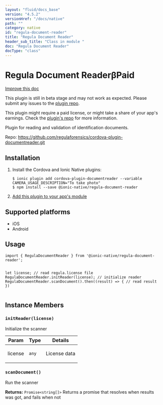 ```yaml
---
layout: "fluid/docs_base"
version: "4.5.2"
versionHref: "/docs/native"
path: ""
category: native
id: "regula-document-reader"
title: "Regula Document Reader"
header_sub_title: "Class in module "
doc: "Regula Document Reader"
docType: "class"
---
```


<h1 class="api-title">Regula Document Reader<span class="beta" title="beta">&beta;</span><span class="paid" title="paid">Paid</span></h1>

<a class="improve-v2-docs" href="http://github.com/ionic-team/ionic-native/edit/master/src/@ionic-native/plugins/regula-document-reader/index.ts#L1">
  Improve this doc
</a>




<p class="beta-notice">
  This plugin is still in beta stage and may not work as expected. Please
  submit any issues to the <a target="_blank"
  href="https://github.com/regulaforensics/cordova-plugin-documentreader.git/issues">plugin repo</a>.
</p>


<p class="paid-notice">
  This plugin might require a paid license, or might take a share of your app's earnings.
  Check the <a target="_blank" rel="nofollow" href="https://github.com/regulaforensics/cordova-plugin-documentreader.git">plugin's repo</a> for more information.
</p>



<p>Plugin for reading and validation of identification documents.</p>


<p>Repo:
  <a href="https://github.com/regulaforensics/cordova-plugin-documentreader.git">
    https://github.com/regulaforensics/cordova-plugin-documentreader.git
  </a>
</p>


<h2><a class="anchor" name="installation" href="#installation"></a>Installation</h2>
<ol class="installation">
  <li>Install the Cordova and Ionic Native plugins:<br>
    <pre><code class="nohighlight">$ ionic plugin add cordova-plugin-documentreader --variable CAMERA_USAGE_DESCRIPTION="To take photo"
$ npm install --save @ionic-native/regula-document-reader
</code></pre>
  </li>
  <li><a href="https://ionicframework.com/docs/native/#Add_Plugins_to_Your_App_Module">Add this plugin to your app's module</a></li>
</ol>



<h2><a class="anchor" name="platforms" href="#platforms"></a>Supported platforms</h2>
<ul>
  <li>iOS</li><li>Android</li>
</ul>






<h2><a class="anchor" name="usage" href="#usage"></a>Usage</h2>
<pre><code class="lang-typescript">import { RegulaDocumentReader } from &#39;@ionic-native/regula-document-reader&#39;;

let license; // read regula.license file
RegulaDocumentReader.initReader(license); // initialize reader
RegulaDocumentReader.scanDocument().then((result) =&gt; {
        // read result
})
</code></pre>








<h2><a class="anchor" name="instance-members" href="#instance-members"></a>Instance Members</h2>
<h3><a class="anchor" name="initReader" href="#initReader"></a><code>initReader(license)</code></h3>


Initialize the scanner
<table class="table param-table" style="margin:0;">
  <thead>
  <tr>
    <th>Param</th>
    <th>Type</th>
    <th>Details</th>
  </tr>
  </thead>
  <tbody>
  <tr>
    <td>
      license</td>
    <td>
      <code>any</code>
    </td>
    <td>
      <p>License data</p>
</td>
  </tr>
  </tbody>
</table>

<h3><a class="anchor" name="scanDocument" href="#scanDocument"></a><code>scanDocument()</code></h3>


Run the scanner


<div class="return-value" markdown="1">
  <i class="icon ion-arrow-return-left"></i>
  <b>Returns:</b> <code>Promise&lt;string[]&gt;</code> Returns a promise that resolves when results was got, and fails when not
</div>





